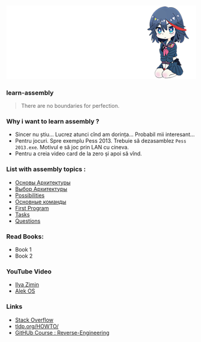 
![image](img/samurai.png)

### learn-assembly
> There are no boundaries for perfection.

### Why i want to learn assembly ?  
* Sincer nu știu... Lucrez atunci cînd am dorința... Probabil mii interesant...
* Pentru jocuri. Spre exemplu Pess 2013. Trebuie să dezasamblez `Pess 2013.exe`. Motivul e să joc prin LAN cu cineva.
* Pentru a creia video card de la zero și apoi să vînd.

### List with assembly topics :
* [Основы Архитектуры](md/BASIC_OF_ARHITECTURE.md)
* [Выбор Архитектуры](md/CHOICE_ARHITECTURE.md) 
* [Possibilities](md/POSSIBILITIES.md)
* [Основные команды](md/BASIC_COMMANDS.md)
* [First Program](md/HELLO_WORLD.md)
* [Tasks](md/TASKS.md)
* [Questions](md/QUESTIONS.md)

### Read Books:
* Book 1
* Book 2

### YouTube Video
* [Ilya Zimin](https://www.youtube.com/watch?v=T7h4siKcpbc&t=44s)
* [Alek OS](https://www.youtube.com/watch?v=PHyIP9g9BQw&list=PLIJLLSrXDPoi7-5NMWzpzMUtSxNoH3TBW&ab_channel=AlekOS)

### Links
* [Stack Overflow](https://stackoverflow.com/questions/1360279/learning-assembly)
* [tldp.org/HOWTO/](https://tldp.org/HOWTO/Assembly-HOWTO/index.html)
* [GitHUb Course : Reverse-Engineering](https://github.com/mytechnotalent/Reverse-Engineering)

